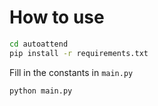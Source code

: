# How to use

```bash 
cd autoattend
pip install -r requirements.txt
```

Fill in the constants in `main.py`

```bash
python main.py
```
